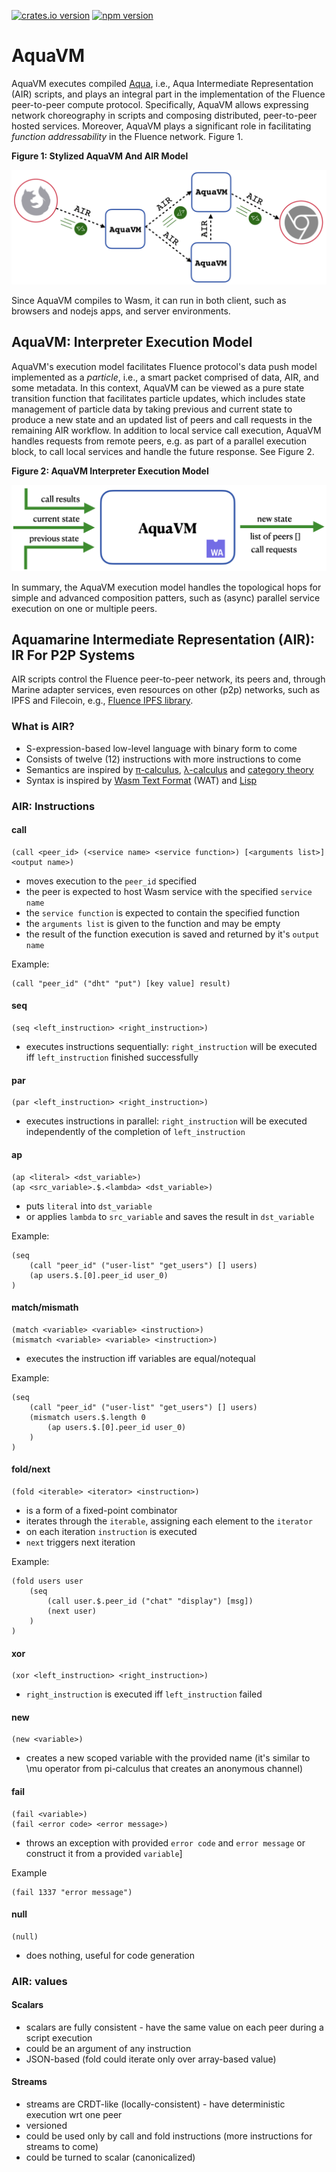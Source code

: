 [![crates.io version](https://img.shields.io/crates/v/air-interpreter-wasm?style=flat-square)](https://crates.io/crates/air-interpreter-wasm)
[![npm version](https://img.shields.io/npm/v/@fluencelabs/avm)](https://www.npmjs.com/package/@fluencelabs/avm)

# AquaVM

AquaVM executes compiled [Aqua](https://github.com/fluencelabs/aqua), i.e., Aqua Intermediate Representation (AIR) scripts, and plays an integral part in the implementation of the Fluence peer-to-peer compute protocol. Specifically, AquaVM allows expressing network choreography in scripts and composing distributed, peer-to-peer hosted services. Moreover, AquaVM plays a significant role in facilitating *function addressability* in the Fluence network. Figure 1.

**Figure 1: Stylized AquaVM And AIR Model**

<img alt="AquaVM & AIR model" src="images/aquavm_air_model.png" />  

Since AquaVM compiles to Wasm, it can run in both client, such as browsers and nodejs apps, and server environments.

## AquaVM: Interpreter Execution Model

AquaVM's execution model facilitates Fluence protocol's data push model implemented as a *particle*, i.e., a smart packet comprised of data, AIR, and some metadata. In this context, AquaVM can be viewed as a pure state transition function that facilitates particle updates, which includes state management of particle data by taking previous and current state to produce a new state and an updated list of peers and call requests in the remaining AIR workflow. In addition to local service call execution, AquaVM handles requests from remote peers, e.g. as part of a parallel execution block, to call local services and handle the future response. See Figure 2.

**Figure 2: AquaVM Interpreter Execution Model**

<img alt="interpreter execution model" src="images/interpreter_execution_model.png"/>

In summary, the AquaVM execution model handles the topological hops for simple and advanced composition patters, such as (async) parallel service execution on one or multiple peers.

## Aquamarine Intermediate Representation (AIR): IR For P2P Systems

AIR scripts control the Fluence peer-to-peer network, its peers and, through Marine adapter services, even resources on other (p2p) networks, such as IPFS and Filecoin, e.g., [Fluence IPFS library](https://doc.fluence.dev/aqua-book/libraries/aqua-ipfs).

### What is AIR?

- S-expression-based low-level language with binary form to come
- Consists of twelve (12) instructions with more instructions to come
- Semantics are inspired by [π-calculus](https://en.wikipedia.org/wiki/%CE%A0-calculus), [λ-calculus](https://en.wikipedia.org/wiki/Lambda_calculus) and [category theory](https://en.wikipedia.org/wiki/Category_theory)
- Syntax is inspired by [Wasm Text Format](https://developer.mozilla.org/en-US/docs/WebAssembly/Understanding_the_text_format) (WAT) and [Lisp](https://en.wikipedia.org/wiki/Lisp_(programming_language))

### AIR: Instructions

#### call

```wasm
(call <peer_id> (<service name> <service function>) [<arguments list>] <output name>)
```

- moves execution to the `peer_id` specified
- the peer is expected to host Wasm service with the specified `service name`
- the `service function` is expected to contain the specified function
- the `arguments list` is given to the function and may be empty 
- the result of the function execution is saved and returned by it's `output name`

Example:
```wasm
(call "peer_id" ("dht" "put") [key value] result)
```

#### seq

```wasm
(seq <left_instruction> <right_instruction>)
```

- executes instructions sequentially: `right_instruction` will be executed iff  `left_instruction` finished successfully

#### par

```wasm
(par <left_instruction> <right_instruction>)
```

- executes instructions in parallel: `right_instruction` will be executed independently of the completion of `left_instruction`

#### ap

```wasm
(ap <literal> <dst_variable>)
(ap <src_variable>.$.<lambda> <dst_variable>)
```

- puts `literal` into `dst_variable`
- or applies `lambda` to `src_variable` and saves the result in `dst_variable`

Example:

```wasm
(seq
    (call "peer_id" ("user-list" "get_users") [] users)
    (ap users.$.[0].peer_id user_0)
)
```

#### match/mismath

```wasm
(match <variable> <variable> <instruction>)
(mismatch <variable> <variable> <instruction>)
```

- executes the instruction iff variables are equal/notequal

Example:
```wasm
(seq
    (call "peer_id" ("user-list" "get_users") [] users)
    (mismatch users.$.length 0
        (ap users.$.[0].peer_id user_0)
    )
)
```

#### fold/next

```wasm
(fold <iterable> <iterator> <instruction>)
```

- is a form of a fixed-point combinator
- iterates through the `iterable`, assigning each element to the `iterator` 
- on each iteration `instruction` is executed
- `next` triggers next iteration
  
Example:

```wasm
(fold users user
    (seq
        (call user.$.peer_id ("chat" "display") [msg])
        (next user)
    )
)
```

#### xor

```wasm
(xor <left_instruction> <right_instruction>)
```

- `right_instruction` is executed iff `left_instruction` failed

#### new

```wasm
(new <variable>)
```

- creates a new scoped variable with the provided name (it's similar to \mu operator from pi-calculus that creates an anonymous channel)

#### fail

```wasm
(fail <variable>)
(fail <error code> <error message>)
```

- throws an exception with provided `error code` and `error message` or construct it from a provided `variable`]

Example
```wasm
(fail 1337 "error message")
```

#### null

```wasm
(null)
```

- does nothing, useful for code generation

### AIR: values
#### Scalars

- scalars are fully consistent - have the same value on each peer during a script execution
- could be an argument of any instruction
- JSON-based (fold could iterate only over array-based value)

#### Streams

- streams are CRDT-like (locally-consistent) - have deterministic execution wrt one peer
- versioned
- could be used only by call and fold instructions (more instructions for streams to come)
- could be turned to scalar (canonicalized)
